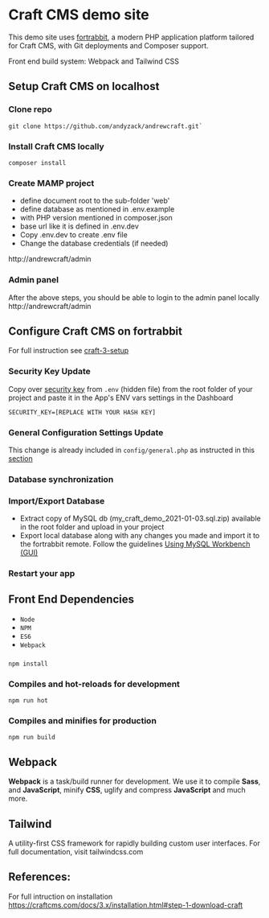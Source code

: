 # Craft CMS demo site

This demo site uses [fortrabbit](https://www.fortrabbit.com/craft-hosting), a modern PHP application platform tailored for Craft CMS, with Git deployments and Composer support.

Front end build system: Webpack and Tailwind CSS



## Setup Craft CMS on localhost

### Clone repo
```
git clone https://github.com/andyzack/andrewcraft.git`
```
### Install Craft CMS locally
```
composer install
```
### Create MAMP project
  - define document root to the sub-folder 'web'
  - define database as mentioned in .env.example
  - with PHP version mentioned in composer.json
  - base url like it is defined in .env.dev
  - Copy .env.dev to create .env file
  - Change the database credentials (if needed)

http://andrewcraft/admin


### Admin panel
After the above steps, you should be able to login to the admin panel locally
http://andrewcraft/admin



## Configure Craft CMS on fortrabbit

For full instruction see [craft-3-setup](https://help.fortrabbit.com/craft-3-setup)

### Security Key Update

Copy over [security key](https://help.fortrabbit.com/craft-3-setup#toc-security-key) from `.env` (hidden file) from the root folder of your project and paste it in the App's ENV vars settings in the Dashboard
```
SECURITY_KEY=[REPLACE WITH YOUR HASH KEY]
```

### General Configuration Settings Update

This change is already included in `config/general.php` as instructed in this [section](https://help.fortrabbit.com/craft-3-setup#toc-configuration-settings)


### Database synchronization

### Import/Export Database
 - Extract copy of MySQL db (my_craft_demo_2021-01-03.sql.zip) available in the root folder and upload in your project
 - Export local database along with any changes you made and import it to the fortrabbit remote. Follow the guidelines [Using MySQL Workbench (GUI)](https://help.fortrabbit.com/mysql#toc-export-amp-import)


### Restart your app


## Front End Dependencies
- `Node`
- `NPM`
- `ES6`
- `Webpack`

### 
```
npm install
```

### Compiles and hot-reloads for development
```
npm run hot
```

### Compiles and minifies for production
```
npm run build
```


## Webpack

**Webpack** is a task/build runner for development. We use it to compile **Sass**, and **JavaScript**, minify **CSS**, uglify and compress **JavaScript** and much more.


## Tailwind

A utility-first CSS framework for rapidly building custom user interfaces.
For full documentation, visit tailwindcss.com

## References:

For full intruction on installation
https://craftcms.com/docs/3.x/installation.html#step-1-download-craft
